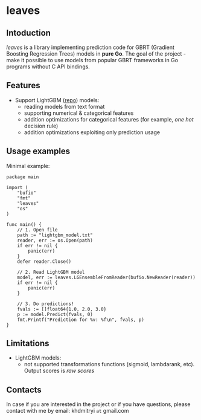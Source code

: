 # leaves

## Intoduction

_leaves_ is a library implementing prediction code for GBRT (Gradient Boosting Regression Trees) models in **pure Go**. The goal of the project - make it possible to use models from popular GBRT frameworks in Go programs without C API bindings.

## Features

  * Support LightGBM ([repo](https://github.com/Microsoft/LightGBM)) models:
    * reading models from text format
    * supporting numerical & categorical features
    * addition optimizations for categorical features (for example, _one hot_ decision rule)
    * addition optimizations exploiting only prediction usage


## Usage examples

Minimal example:

```
package main

import (
	"bufio"
	"fmt"
	"leaves"
	"os"
)

func main() {
	// 1. Open file
	path := "lightgbm_model.txt"
	reader, err := os.Open(path)
	if err != nil {
		panic(err)
	}
	defer reader.Close()

	// 2. Read LightGBM model
	model, err := leaves.LGEnsembleFromReader(bufio.NewReader(reader))
	if err != nil {
		panic(err)
	}

	// 3. Do predictions!
	fvals := []float64{1.0, 2.0, 3.0}
	p := model.Predict(fvals, 0)
	fmt.Printf("Prediction for %v: %f\n", fvals, p)
}
```

## Limitations

  * LightGBM models:
    * not supported transformations functions (sigmoid, lambdarank, etc). Output scores is _raw scores_

## Contacts

In case if you are interested in the project or if you have questions, please contact with me by
email: khdmitryi ```at``` gmail.com


    